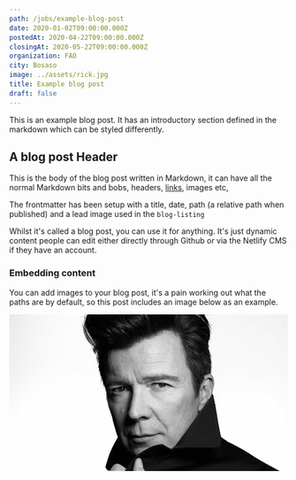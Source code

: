 ```yaml
---
path: /jobs/example-blog-post
date: 2020-01-02T09:00:00.000Z
postedAt: 2020-04-22T09:00:00.000Z
closingAt: 2020-05-22T09:00:00.000Z
organization: FAO
city: Bosaso
image: ../assets/rick.jpg
title: Example blog post
draft: false
---
```


This is an example blog post. It has an introductory section defined in the markdown which can be styled differently.

<!-- end -->

## A blog post Header

This is the body of the blog post written in Markdown, it can have all the normal Markdown bits and bobs, headers, [links](https://www.youtube.com/watch?v=dQw4w9WgXcQ), images etc,

The frontmatter has been setup with a title, date, path (a relative path when published) and a lead image used in the `blog-listing`

Whilst it's called a blog post, you can use it for anything. It's just dynamic content people can edit either directly through Github or via the Netlify CMS if they have an account.

### Embedding content

You can add images to your blog post, it's a pain working out what the paths are by default, so this post includes an image below as an example.

![Rick Astley](../assets/rick.jpg)
